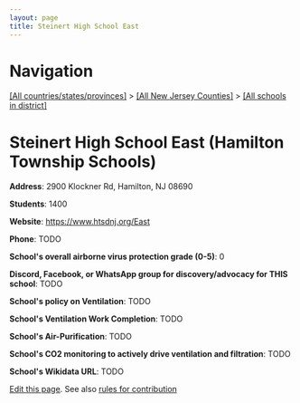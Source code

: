 ```yaml
---
layout: page
title: Steinert High School East
---
```

# Navigation

[[All countries/states/provinces]](../../..) > [[All New Jersey Counties]](../..) > [[All schools in district]](..)

# Steinert High School East (Hamilton Township Schools)

**Address**: 2900 Klockner Rd, Hamilton, NJ 08690

**Students**: 1400

**Website**: https://www.htsdnj.org/East

**Phone**: TODO

**School's overall airborne virus protection grade (0-5)**: 0

**Discord, Facebook, or WhatsApp group for discovery/advocacy for THIS school**: TODO

**School's policy on Ventilation**: TODO

**School's Ventilation Work Completion**: TODO

**School's Air-Purification**: TODO

**School's CO2 monitoring to actively drive ventilation and filtration**: TODO

**School's Wikidata URL**: TODO


[Edit this page](https://github.com/ventilate-schools/NJ/edit/main/./Hamilton_Township_Schools/Steinert_High_School_East.md). See also [rules for contribution](../../../contribution-rules/)